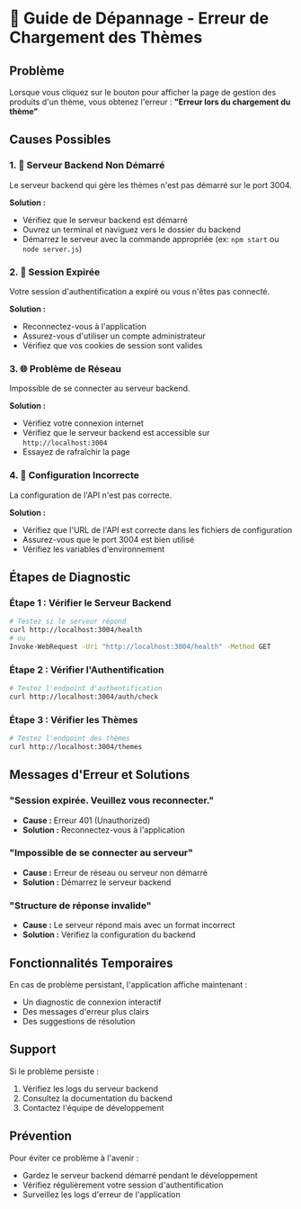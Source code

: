 # 🔧 Guide de Dépannage - Erreur de Chargement des Thèmes

## Problème
Lorsque vous cliquez sur le bouton pour afficher la page de gestion des produits d'un thème, vous obtenez l'erreur :
**"Erreur lors du chargement du thème"**

## Causes Possibles

### 1. 🚫 Serveur Backend Non Démarré
Le serveur backend qui gère les thèmes n'est pas démarré sur le port 3004.

**Solution :**
- Vérifiez que le serveur backend est démarré
- Ouvrez un terminal et naviguez vers le dossier du backend
- Démarrez le serveur avec la commande appropriée (ex: `npm start` ou `node server.js`)

### 2. 🔐 Session Expirée
Votre session d'authentification a expiré ou vous n'êtes pas connecté.

**Solution :**
- Reconnectez-vous à l'application
- Assurez-vous d'utiliser un compte administrateur
- Vérifiez que vos cookies de session sont valides

### 3. 🌐 Problème de Réseau
Impossible de se connecter au serveur backend.

**Solution :**
- Vérifiez votre connexion internet
- Vérifiez que le serveur backend est accessible sur `http://localhost:3004`
- Essayez de rafraîchir la page

### 4. 🔧 Configuration Incorrecte
La configuration de l'API n'est pas correcte.

**Solution :**
- Vérifiez que l'URL de l'API est correcte dans les fichiers de configuration
- Assurez-vous que le port 3004 est bien utilisé
- Vérifiez les variables d'environnement

## Étapes de Diagnostic

### Étape 1 : Vérifier le Serveur Backend
```bash
# Testez si le serveur répond
curl http://localhost:3004/health
# ou
Invoke-WebRequest -Uri "http://localhost:3004/health" -Method GET
```

### Étape 2 : Vérifier l'Authentification
```bash
# Testez l'endpoint d'authentification
curl http://localhost:3004/auth/check
```

### Étape 3 : Vérifier les Thèmes
```bash
# Testez l'endpoint des thèmes
curl http://localhost:3004/themes
```

## Messages d'Erreur et Solutions

### "Session expirée. Veuillez vous reconnecter."
- **Cause :** Erreur 401 (Unauthorized)
- **Solution :** Reconnectez-vous à l'application

### "Impossible de se connecter au serveur"
- **Cause :** Erreur de réseau ou serveur non démarré
- **Solution :** Démarrez le serveur backend

### "Structure de réponse invalide"
- **Cause :** Le serveur répond mais avec un format incorrect
- **Solution :** Vérifiez la configuration du backend

## Fonctionnalités Temporaires

En cas de problème persistant, l'application affiche maintenant :
- Un diagnostic de connexion interactif
- Des messages d'erreur plus clairs
- Des suggestions de résolution

## Support

Si le problème persiste :
1. Vérifiez les logs du serveur backend
2. Consultez la documentation du backend
3. Contactez l'équipe de développement

## Prévention

Pour éviter ce problème à l'avenir :
- Gardez le serveur backend démarré pendant le développement
- Vérifiez régulièrement votre session d'authentification
- Surveillez les logs d'erreur de l'application 